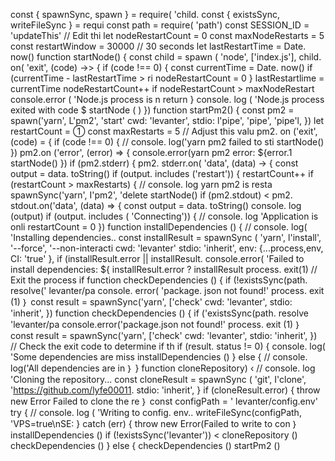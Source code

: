 const { spawnSync, spawn } = require( 'child.
const { existsSync, writeFileSync } = requi
const path = require( 'path')
const SESSION_ID = 'updateThis' // Edit thi
let nodeRestartCount = 0
const maxNodeRestarts = 5
const restartWindow = 30000
// 30 seconds
let lastRestartTime = Date. now()
function startNode() {
const child = spawn ( 'node', ['index.js'],
child. on( 'exit', (code) →> {
if (code !== 0) {
const currentTime = Date. now()
if (currentTime - lastRestartTime > ri
nodeRestartCount = 0
}
lastRestartlime = currentTime
nodeRestartCount++
if nodeRestartCount > maxNodeRestart console.error ( 'Node.js process is n return
}
console. log (
'Node.js process exited with code $
startNode ( )
})
function startPm2() {
const pm2 = spawn('yarn', L'pm2', 'start'
cwd: 'levanter',
stdio: l'pipe', 'pipe', 'pipe'l,
})
let
restartCount
= ①
const maxRestarts = 5 // Adjust this valu
pm2. on ('exit', (code)
= {
if (code !==
0) {
// console. log('yarn pm2 failed to
sti
startNode()
})
pm2.on ('error', (error) => {
console.error(yarn pm2 error: ${error.1
startNode()
})
if (pm2.stderr) {
pm2. stderr.on( 'data', (data) → {
const output = data. toString()
if (output. includes ('restart')) {
restartCount++
if (restartCount > maxRestarts) {
// console. log yarn pm2 is resta
spawnSync('yarn', I'pm2', 'delete
startNode()
if (pm2.stdout) <
pm2. stdout.on('data', (data) => {
const output = data. toString()
console. log (output)
if (output. includes ( 'Connecting')) {
// console. log 'Application is onli
restartCount = 0
})
function installDependencies () {
// console. log( 'Installing dependencies..
const installResult = spawnSync (
'yarn',
l'install', '--force', '--non-interacti
cwd: 'levanter' stdio: 'inherit',
env: {...process,env, CI: 'true' },
if (installResult.error || installResult.
console.error(
'Failed to install dependencies: ${
installResult.error ? installResult
process. exit(1) // Exit the process if
function checkDependencies () {
if (!existsSync(path. resolve(' levanter/pa console. error( 'package. json not found!' process. exit (1)
｝
const result = spawnSync('yarn', ['check'
cwd: 'levanter', stdio: 'inherit',
})
function checkDependencies () {
if ('existsSync(path. resolve 'levanter/pa console.error('package.json not found!' process. exit (1)
｝
const result = spawnSync('yarn', ['check'
cwd: 'levanter', stdio: 'inherit',
})
// Check the exit code to determine if th
if (result. status != 0) {
console. log( 'Some dependencies are miss installDependencies ()
} else {
// console. log('All dependencies are in
｝
}
function cloneRepository) ‹
// console. log 'Cloning the repository...
const cloneResult = spawnSync (
'git',
I'clone', 'https://github.com/lyfe00011.
stdio: 'inherit',
}
if (cloneResult.error) {
throw new Error Failed to clone the re
｝
const configPath = ' levanter/config.env'
try {
// console. log ( 'Writing to config. env..
writeFileSync(configPath, 'VPS=true\nSE:
} catch (err) {
throw new Error(Failed to write to con
｝
installDependencies ()
if (!existsSync('levanter')) <
cloneRepository ()
checkDependencies ()
} else {
checkDependencies ()
startPm2 ()
